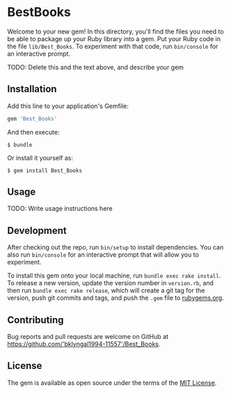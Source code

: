 # BestBooks

Welcome to your new gem! In this directory, you'll find the files you need to be able to package up your Ruby library into a gem. Put your Ruby code in the file `lib/Best_Books`. To experiment with that code, run `bin/console` for an interactive prompt.

TODO: Delete this and the text above, and describe your gem

## Installation

Add this line to your application's Gemfile:

```ruby
gem 'Best_Books'
```

And then execute:

    $ bundle

Or install it yourself as:

    $ gem install Best_Books

## Usage

TODO: Write usage instructions here

## Development

After checking out the repo, run `bin/setup` to install dependencies. You can also run `bin/console` for an interactive prompt that will allow you to experiment.

To install this gem onto your local machine, run `bundle exec rake install`. To release a new version, update the version number in `version.rb`, and then run `bundle exec rake release`, which will create a git tag for the version, push git commits and tags, and push the `.gem` file to [rubygems.org](https://rubygems.org).

## Contributing

Bug reports and pull requests are welcome on GitHub at https://github.com/'bklyngal1994-11557'/Best_Books.


## License

The gem is available as open source under the terms of the [MIT License](http://opensource.org/licenses/MIT).

